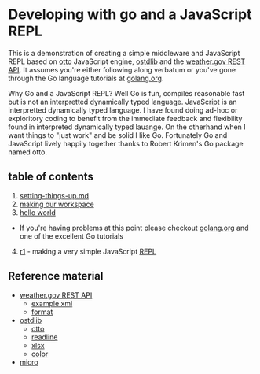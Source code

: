 
# Developing with go and a JavaScript REPL

This is a demonstration of creating a simple middleware and JavaScript REPL based on [otto](https://github.com/robertkrimen/otto) JavaScript engine, [ostdlib](https://github.com/caltechlibrary/ostdlib) and the [weather.gov REST API](http://graphical.weather.gov/xml/rest.php).  It assumes you're either following along verbatum or you've gone through the Go language tutorials at [golang.org](http://golang.org).

Why Go and a JavaScript REPL?  Well Go is fun, compiles reasonable fast but is not an interpretted dynamically typed language. JavaScript is an interpretted dynamically typed language.  I have found doing ad-hoc or exploritory coding to benefit from the immediate feedback and flexibility found in interpreted dynamically typed lauange. On the otherhand when I want things to "just work" and be solid I like Go.  Fortunately Go and JavaScript lively happily together thanks to Robert Krimen's Go package named otto.

## table of contents

1. [setting-things-up.md](setting-things-up.md)
2. [making our workspace](making-our-workspace.md)
3. [hello world](helloworld.md)
  + If you're having problems at this point please checkout [golang.org](http://golang.org) and one of the excellent Go tutorials
4. [r1](r1.md) - making a very simple JavaScript [REPL](https://en.wikipedia.org/wiki/Read%E2%80%93eval%E2%80%93print_loop)



## Reference material

+ [weather.gov REST API](http://graphical.weather.gov/xml/rest.php)
    + [example xml](http://graphical.weather.gov/xml/DWMLgen/schema/latest_DWML.txt)
    + [format](http://graphical.weather.gov/xml/mdl/XML/Design/MDL_XML_Design.htm)
+ [ostdlib](https://github.com/caltechlibrary/ostdlib)
    + [otto](https://github.com/robertkrimen/otto) 
    + [readline](https://github.com/chzyer/readline)
    + [xlsx](https://github.com/tealeg/xlsx)
    + [color](https://github.com/fatih/color)
+ [micro](https://github.com/zyedidia/micro)

